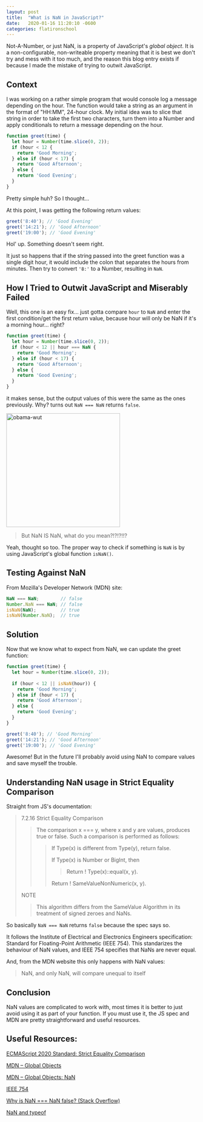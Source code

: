 ```yaml
---
layout: post
title:  "What is NaN in JavaScript?"
date:   2020-01-16 11:20:10 -0600 
categories: flatironschool
---
```


Not-A-Number, or just NaN, is a property of JavaScript's *global object*. It is a non-configurable, non-writeable property meaning that it is best we don't try and mess with it too much, and the reason this blog entry exists if because I made the mistake of trying to outwit JavaScript.

## Context

I was working on a rather simple program that would console log a message depending on the hour. The function would take a string as an argument in the format of "HH:MM", 24-hour clock. My initial idea was to slice that string in order to take the first two characters, turn them into a Number and apply conditionals to return a message depending on the hour. 

```javascript
function greet(time) {
  let hour = Number(time.slice(0, 2));
  if (hour < 12 {
    return 'Good Morning';
  } else if (hour < 17) {
    return 'Good Afternoon';
  } else {
    return 'Good Evening';
  }
}
```
Pretty simple huh? So I thought...

At this point, I was getting the following return values:

```javascript
greet('8:40'); // 'Good Evening'
greet('14:21'); // 'Good Afternoon'
greet('19:00'); // 'Good Evening'
```

Hol' up. Something doesn't seem right. 

It just so happens that if the string passed into the greet function was a single digit hour, it would include the colon that separates the hours from minutes. Then try to convert `'8:'` to a Number, resulting in `NaN`.

## How I Tried to Outwit JavaScript and Miserably Failed

Well, this one is an easy fix... just gotta compare `hour` to `NaN` and enter the first condition/get the first return value, because hour will only be NaN if it's a morning hour... right? 

```javascript
function greet(time) {
  let hour = Number(time.slice(0, 2));
  if (hour < 12 || hour === NaN {
    return 'Good Morning';
  } else if (hour < 17) {
    return 'Good Afternoon';
  } else {
    return 'Good Evening';
  }
}
```

it makes sense, but the output values of this were the same as the ones previously. Why? turns out `NaN === NaN` returns `false`. 



<img src="https://media.giphy.com/media/pPhyAv5t9V8djyRFJH/giphy.gif" alt="obama-wut" width="300">

> But NaN IS NaN, what do you mean?!?!?!!?

Yeah, thought so too. The proper way to check if something is `NaN` is by using JavaScript's global function `isNaN()`.

## Testing Against NaN

From Mozilla's Developer Network (MDN) site: 

```javascript
NaN === NaN;        // false
Number.NaN === NaN; // false
isNaN(NaN);         // true
isNaN(Number.NaN);  // true
```

## Solution

Now that we know what to expect from NaN, we can update the greet function:

```javascript
function greet(time) {
  let hour = Number(time.slice(0, 2));
  
  if (hour < 12 || isNaN(hour)) {
    return 'Good Morning';
  } else if (hour < 17) {
    return 'Good Afternoon';
  } else {
    return 'Good Evening';
  }
}

greet('8:40'); // 'Good Morning'
greet('14:21'); // 'Good Afternoon'
greet('19:00'); // 'Good Evening'
```

Awesome! But in the future I'll probably avoid using NaN to compare values and save myself the trouble.

## Understanding NaN usage in Strict Equality Comparison

Straight from JS's documentation:

> 7.2.16 Strict Equality Comparison
>> The comparison x === y, where x and y are values, produces true or false. Such a comparison is performed as follows:
>>> If Type(x) is different from Type(y), return false.
>>>
>>> If Type(x) is Number or BigInt, then
>>>> Return ! Type(x)::equal(x, y).
>>>
>>> Return ! SameValueNonNumeric(x, y).
>
>NOTE
>> This algorithm differs from the SameValue Algorithm in its treatment of signed zeroes and NaNs.

So basically `NaN === NaN` returns `false` because the spec says so. 

It follows the Institute of Electrical and Electronics Engineers specification: Standard for Floating-Point Arithmetic (IEEE 754). This standarizes the behaviour of NaN values, and IEEE 754 specifies that NaNs are never equal. 

And, from the MDN website this only happens with NaN values:
> NaN, and only NaN, will compare unequal to itself

## Conclusion

NaN values are complicated to work with, most times it is better to just avoid using it as part of your function. If you must use it, the JS spec and MDN are pretty straightforward and useful resources.

## Useful Resources:

[ECMAScript 2020 Standard: Strict Equality Comparison](https://tc39.es/ecma262/#sec-strict-equality-comparison)

[MDN – Global Objects](https://developer.mozilla.org/en-US/docs/Web/JavaScript/Reference/Global_Objects)

[MDN – Global Objects: NaN](https://developer.mozilla.org/en-US/docs/Web/JavaScript/Reference/Global_Objects/NaN)

[IEEE 754](https://en.wikipedia.org/wiki/IEEE_754)

[Why is NaN === NaN false? (Stack Overflow)](https://stackoverflow.com/questions/19955898/why-is-nan-nan-false)

[NaN and typeof](https://javascriptrefined.io/nan-and-typeof-36cd6e2a4e43)